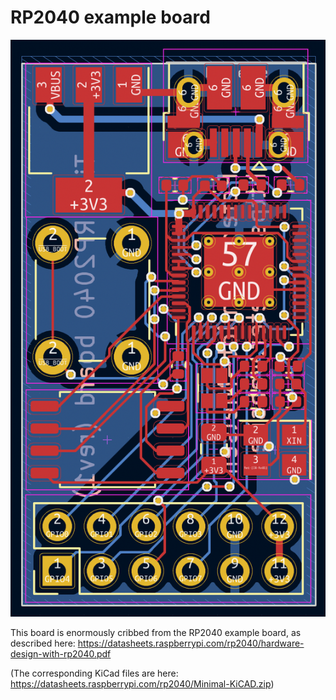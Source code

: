 RP2040 example board
====================

![Screenshot of the board](https://github.com/petersn/hardware/blob/master/rp2040_example/board.png?raw=true)

This board is enormously cribbed from the RP2040 example board, as described here: https://datasheets.raspberrypi.com/rp2040/hardware-design-with-rp2040.pdf

(The corresponding KiCad files are here: https://datasheets.raspberrypi.com/rp2040/Minimal-KiCAD.zip)
